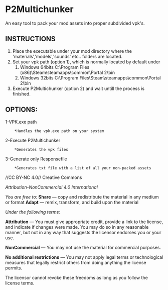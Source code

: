 # P2Multichunker 

An easy tool to pack your mod assets into proper subdivided vpk's.

## INSTRUCTIONS

1. Place the executable under your mod directory where the 'materials','models','sounds' etc.. folders are located.
1. Set your vpk path (option 1), which is normally located by default under
	1. Windows 64bits C:\Program Files (x86)\Steam\steamapps\common\Portal 2\\bin
	1. Windows 32bits C:\Program Files\Steam\steamapps\common\Portal 2\\bin
1. Execute P2Multichunker (option 2) and wait untill the process is finished.


## OPTIONS:
  1-VPK.exe path
	
		*Handles the vpk.exe path on your system
			
  2-Execute P2Multichunker
	
		*Generates the vpk files
			
  3-Generate only Responsefile	
	
		*Generates txt file with a list of all your non-packed assets
			

//CC BY-NC 4.0//
Creative Commons

_Attribution-NonCommercial 4.0 International_

_You are free to:_
**Share** — copy and redistribute the material in any medium or format
**Adapt** — remix, transform, and build upon the material

_Under the following terms:_

**Attribution** — You must give appropriate credit, provide a link to the license, and indicate if changes were made. You may do so in any reasonable manner, but not in any way that suggests the licensor endorses you or your use.

**NonCommercial** — You may not use the material for commercial purposes.

**No additional restrictions** — You may not apply legal terms or technological measures that legally restrict others from doing anything the license permits.

The licensor cannot revoke these freedoms as long as you follow the license terms.
